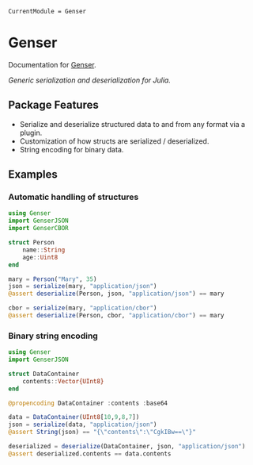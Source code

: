 ```@meta
CurrentModule = Genser
```

# Genser

Documentation for [Genser](https://github.com/wardlem/Genser.jl).

*Generic serialization and deserialization for Julia.*

## Package Features

- Serialize and deserialize structured data to and from any format via a plugin.
- Customization of how structs are serialized / deserialized.
- String encoding for binary data.

## Examples

### Automatic handling of structures

```julia
using Genser
import GenserJSON
import GenserCBOR

struct Person
    name::String
    age::Uint8
end

mary = Person("Mary", 35)
json = serialize(mary, "application/json")
@assert deserialize(Person, json, "application/json") == mary

cbor = serialize(mary, "application/cbor")
@assert deserialize(Person, cbor, "application/cbor") == mary
```

### Binary string encoding

```julia
using Genser
import GenserJSON

struct DataContainer
    contents::Vector{UInt8}
end

@propencoding DataContainer :contents :base64

data = DataContainer(UInt8[10,9,8,7])
json = serialize(data, "application/json")
@assert String(json) == "{\"contents\":\"CgkIBw==\"}"

deserialized = deserialize(DataContainer, json, "application/json")
@assert deserialized.contents == data.contents
```

```@index
```
